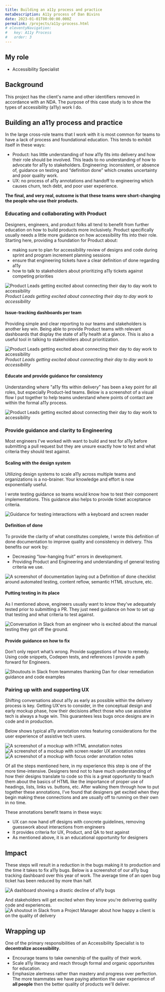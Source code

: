 ```yaml
---
title: Building an a11y process and practice
metaDescription: A11y process of Dan Bivins
date: 2023-01-01T00:00:00.000Z
permalink: /projects/a11y-process.html
# eleventyNavigation:
#   key: A11y Process
#   order: 3
---
```



## My role
- Accessibility Specialist

## Background
This project has the client's name and other identifiers removed in accordance with an NDA. The purpose of this case study is to show the types of accessibility (a11y) work I do.

## Building an a11y process and practice

In the large cross-role teams that I work with it is most common for teams to have a lack of process and foundational education. This tends to exhibit itself in these ways: 
- Product: has little understanding of how a11y fits into delivery and how their role should be involved. This leads to no understanding of how to advocate for a11y to stakeholders.
Engineering: inconsistent, or absence of, guidance on testing and “definition done” which creates uncertainty and poor quality work.
- UX: no process of a11y annotations and handoff to engineering which causes churn, tech debt, and poor user experience.

**The final, and very real, outcome is that these teams were short-changing the people who use their products.**

### Educating and collaborating with Product
Designers, engineers, and product folks all tend to benefit from further education on how to build products more inclusively. Product specifically usually needs a little more guidance on how accessibility fits into their role. Starting here, providing a foundation for Product about:
- making sure to plan for accessibility review of designs and code during sprint and program increment planning sessions
- ensure that engineering tickets have a clear definition of done regarding a11y
- how to talk to stakeholders about prioritizing a11y tickets against competing priorities

![Product Leads getting excited about connecting their day to day work to accessibility](/static/img/prod-1.jpg)
*Product Leads getting excited about connecting their day to day work to accessibility*

#### Issue-tracking dashboards per team
Providing simple and clear reporting to our teams and stakeholders is another key win. Being able to provide Product teams with relevant dashboards that display the state of a11y health at a glance. This is also a useful tool in talking to stakeholders about prioritization.

![Product Leads getting excited about connecting their day to day work to accessibility](/static/img/prod-2.jpg)
*Product Leads getting excited about connecting their day to day work to accessibility*

#### Educate and provide guidance for consistency
Understanding where "a11y fits within delivery" has been a key point for all roles, but especially Product-led teams. Below is a screenshot of a visual flow I put together to help teams understand where points of contact are within the formal a11y process.

![Product Leads getting excited about connecting their day to day work to accessibility](/static/img/prod-3.jpg)

### Provide guidance and clarity to Engineering
Most engineers I've worked with want to build and test for a11y before submitting a pull request but they are unsure exactly how to test and what criteria they should test against.

#### Scaling with the design system
Utilizing design systems to scale a11y across multiple teams and organizations is a no-brainer. Your knowledge and effort is now exponentially useful. 

I wrote testing guidance so teams would know how to test their component implementations. This guidance also helps to provide ticket acceptance criteria. 

![Guidance for testing interactions with a keyboard and screen reader](/static/img/eng-2.jpg)

#### Definition of done
To provide the clarity of what constitutes complete, I wrote this definition of done documentation to improve quality and consistency in delivery. This benefits our work by:
- Decreasing “low-hanging fruit” errors in development.
- Providing Product and Engineering and understanding of general testing criteria we use.

![A screenshot of documentation laying out a Definition of done checklist around automated testing, content reflow, semantic HTML structure, etc.](/static/img/eng-3.jpg)

#### Putting testing in its place
As I mentioned above, engineers usually want to know they've adequately tested prior to submitting a PR. They just need guidance on how to set up that testing and what criteria to test against. 

![Conversation in Slack from an engineer who is excited about the manual testing they got off the ground.](/static/img/eng-5.jpg)

#### Provide guidance on how to fix
Don’t only report what’s wrong. Provide suggestions of how to remedy. Using code snippets, Codepen tests, and references I provide a path forward for Engineers. 

![Shoutouts in Slack from teammates thanking Dan for clear remediation guidance and code examples](/static/img/eng-4.jpg)

### Pairing up with and supporting UX
Shifting conversations about a11y as early as possible within the delivery process is key. Getting UX'ers to consider, in the conceptual design and early mockup phase, how their decisions affect those who use assistive tech is always a huge win. This guarantees less bugs once designs are in code and in production. 

Below shows typical a11y annotation notes featuring considerations for the user experience of assistive tech users.

![A screenshot of a mockup with HTML annotation notes](/static/img/ux-ann2a.png)
![A screenshot of a mockup with screen reader UX annotation notes](/static/img/ux-ann2b.png)
![A screenshot of a mockup with focus order annotation notes](/static/img/ux-ann2c.png)

Of all the steps mentioned here, in my experience this step is one of the more time-intensive. Designers tend not to have much understanding of how their designs translate to code so this is a great opportunity to teach them about the basics of HTML like the importance of proper use of headings, lists, links vs. buttons, etc. After walking them through how to put together these annotations, I've found that designers get excited when they begin making these connections and are usually off to running on their own in no time. 

These annotations benefit teams in these ways:
- UX can now hand off designs with concrete guidelines, removing guesswork about interactions from engineers
- It provides criteria for UX, Product, and QA to test against 
- As mentioned above, it is an educational opportunity for designers

## Impact 
These steps will result in a reduction in the bugs making it to production and the time it takes to fix a11y bugs. Below is a screenshot of our a11y bug tracking dashboard over this year of work. The average time of an open bug ticket has been reduced by more than half. 

![A dashboard showing a drastic decline of a11y bugs](/static/img/a11y-bugs-dashboard.jpg)

And stakeholders will get excited when they know you're delivering quality code and experiences. 
![A shoutout in Slack from a Project Manager about how happy a client is on the quality of delivery](/static/img/a11y-cin-sh.jpg)

## Wrapping up
One of the primary responsibilities of an Accessibility Specialist is to **decentralize accessibility**. 
- Encourage teams to take ownership of the quality of their work.
- Scale a11y literacy and reach through formal and organic opportunites for education.
- Emphasize alertness rather than mastery and progress over perfection. The more teammates we have paying attention the user experience of **all people** then the better quality of products we'll deliver.




